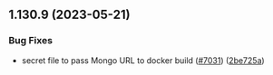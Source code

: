 ## 1.130.9 (2023-05-21)


### Bug Fixes

* secret file to pass Mongo URL to docker build ([#7031](https://github.com/EddieHubCommunity/LinkFree/issues/7031)) ([2be725a](https://github.com/EddieHubCommunity/LinkFree/commit/2be725abfc61f9bf773cd9d2f63ee6621ac81868))



